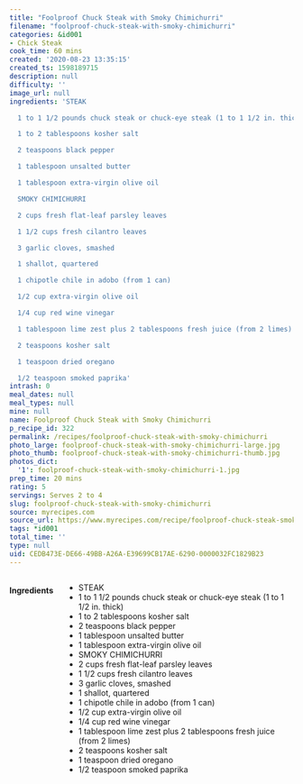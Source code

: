 ```yaml
---
title: "Foolproof Chuck Steak with Smoky Chimichurri"
filename: "foolproof-chuck-steak-with-smoky-chimichurri"
categories: &id001
- Chick Steak
cook_time: 60 mins
created: '2020-08-23 13:35:15'
created_ts: 1598189715
description: null
difficulty: ''
image_url: null
ingredients: 'STEAK

  1 to 1 1/2 pounds chuck steak or chuck-eye steak (1 to 1 1/2 in. thick)

  1 to 2 tablespoons kosher salt

  2 teaspoons black pepper

  1 tablespoon unsalted butter

  1 tablespoon extra-virgin olive oil

  SMOKY CHIMICHURRI

  2 cups fresh flat-leaf parsley leaves

  1 1/2 cups fresh cilantro leaves

  3 garlic cloves, smashed

  1 shallot, quartered

  1 chipotle chile in adobo (from 1 can)

  1/2 cup extra-virgin olive oil

  1/4 cup red wine vinegar

  1 tablespoon lime zest plus 2 tablespoons fresh juice (from 2 limes)

  2 teaspoons kosher salt

  1 teaspoon dried oregano

  1/2 teaspoon smoked paprika'
intrash: 0
meal_dates: null
meal_types: null
mine: null
name: Foolproof Chuck Steak with Smoky Chimichurri
p_recipe_id: 322
permalink: /recipes/foolproof-chuck-steak-with-smoky-chimichurri
photo_large: foolproof-chuck-steak-with-smoky-chimichurri-large.jpg
photo_thumb: foolproof-chuck-steak-with-smoky-chimichurri-thumb.jpg
photos_dict:
  '1': foolproof-chuck-steak-with-smoky-chimichurri-1.jpg
prep_time: 20 mins
rating: 5
servings: Serves 2 to 4
slug: foolproof-chuck-steak-with-smoky-chimichurri
source: myrecipes.com
source_url: https://www.myrecipes.com/recipe/foolproof-chuck-steak-smoky-chimichurri
tags: *id001
total_time: ''
type: null
uid: CEDB473E-DE66-49BB-A26A-E39699CB17AE-6290-0000032FC1829B23
---
```

<div class="large-8 medium-7 columns" id="writeup">	</div><!-- #writeup -->
</div><!-- #row-one -->
<div class="row" id="row-two">	<div class="medium-4 small-5 columns" id="ingredients"><h4>Ingredients</h4><div class="box box-ingredients content"><ul>
<li>STEAK</li>
<li>1 to 1 1/2 pounds chuck steak or chuck-eye steak (1 to 1 1/2 in. thick)</li>
<li>1 to 2 tablespoons kosher salt</li>
<li>2 teaspoons black pepper</li>
<li>1 tablespoon unsalted butter</li>
<li>1 tablespoon extra-virgin olive oil</li>
<li>SMOKY CHIMICHURRI</li>
<li>2 cups fresh flat-leaf parsley leaves</li>
<li>1 1/2 cups fresh cilantro leaves</li>
<li>3 garlic cloves, smashed</li>
<li>1 shallot, quartered</li>
<li>1 chipotle chile in adobo (from 1 can)</li>
<li>1/2 cup extra-virgin olive oil</li>
<li>1/4 cup red wine vinegar</li>
<li>1 tablespoon lime zest plus 2 tablespoons fresh juice (from 2 limes)</li>
<li>2 teaspoons kosher salt</li>
<li>1 teaspoon dried oregano</li>
<li>1/2 teaspoon smoked paprika</li>
</ul>
</div>	</div>	<div class="medium-6 small-7 columns" id="directions">	</div>